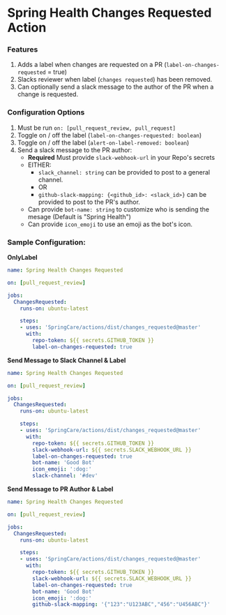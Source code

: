 # Spring Health Changes Requested Action

### Features
1. Adds a label when changes are requested on a PR (`label-on-changes-requested` = true)
1. Slacks reviewer when label (`changes requested`) has been removed.
1. Can optionally send a slack message to the author of the PR when a change is requested.

### Configuration Options
1. Must be run `on: [pull_request_review, pull_request]`
1. Toggle on / off the label (`label-on-changes-requested: boolean`)
1. Toggle on / off the label (`alert-on-label-removed: boolean`)
1. Send a slack message to the PR author:
   - **Required** Must provide `slack-webhook-url` in your Repo's secrets
   - EITHER:
       - `slack_channel: string` can be provided to post to a general channel.
       - OR
       - `github-slack-mapping: {<github_id>: <slack_id>}` can be provided to post to the PR's author.
   - Can provide `bot-name: string` to customize who is sending the mesage (Default is "Spring Health")
   - Can provide `icon_emoji` to use an emoji as the bot's icon.

### Sample Configuration:
**OnlyLabel**

```yml
name: Spring Health Changes Requested

on: [pull_request_review]

jobs:
  ChangesRequested:
    runs-on: ubuntu-latest

    steps:
    - uses: 'SpringCare/actions/dist/changes_requested@master'
      with:
        repo-token: ${{ secrets.GITHUB_TOKEN }}
        label-on-changes-requested: true
```

**Send Message to Slack Channel & Label**

```yml
name: Spring Health Changes Requested

on: [pull_request_review]

jobs:
  ChangesRequested:
    runs-on: ubuntu-latest

    steps:
    - uses: 'SpringCare/actions/dist/changes_requested@master'
      with:
        repo-token: ${{ secrets.GITHUB_TOKEN }}
        slack-webhook-url: ${{ secrets.SLACK_WEBHOOK_URL }}
        label-on-changes-requested: true
        bot-name: 'Good Bot'
        icon_emoji: ':dog:'
        slack-channel: '#dev'
```

**Send Message to PR Author & Label**
```yml
name: Spring Health Changes Requested

on: [pull_request_review]

jobs:
  ChangesRequested:
    runs-on: ubuntu-latest

    steps:
    - uses: 'SpringCare/actions/dist/changes_requested@master'
      with:
        repo-token: ${{ secrets.GITHUB_TOKEN }}
        slack-webhook-url: ${{ secrets.SLACK_WEBHOOK_URL }}
        label-on-changes-requested: true
        bot-name: 'Good Bot'
        icon_emoji: ':dog:'
        github-slack-mapping: '{"123":"U123ABC","456":"U456ABC"}'
```